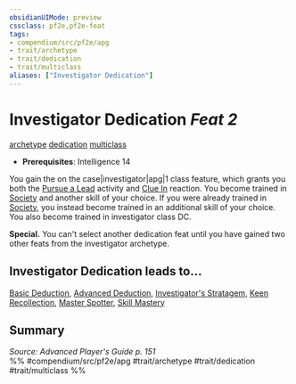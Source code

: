 ```yaml
---
obsidianUIMode: preview
cssclass: pf2e,pf2e-feat
tags:
- compendium/src/pf2e/apg
- trait/archetype
- trait/dedication
- trait/multiclass
aliases: ["Investigator Dedication"]
---
```

# Investigator Dedication  *Feat 2*  
[archetype](../../rules/traits/archetype.md)  [dedication](../../rules/traits/dedication.md)  [multiclass](../../rules/traits/multiclass.md)  

- **Prerequisites**: Intelligence 14

You gain the on the case|investigator|apg|1 class feature, which grants you both the [Pursue a Lead](../../rules/actions/pursue-a-lead-apg.md) activity and [Clue In](../../rules/actions/clue-in-apg.md) reaction. You become trained in [Society](../skills.md#Society) and another skill of your choice. If you were already trained in [Society](../skills.md#Society), you instead become trained in an additional skill of your choice. You also become trained in investigator class DC.

**Special.** You can't select another dedication feat until you have gained two other feats from the investigator archetype.

## Investigator Dedication leads to...

[Basic Deduction](basic-deduction-apg.md), [Advanced Deduction](advanced-deduction-apg.md), [Investigator's Stratagem](investigators-stratagem-apg.md), [Keen Recollection](keen-recollection-apg.md), [Master Spotter](master-spotter-apg.md), [Skill Mastery](skill-mastery-apg.md)

## Summary

*Source: Advanced Player's Guide p. 151*  
%% #compendium/src/pf2e/apg #trait/archetype #trait/dedication #trait/multiclass %%
